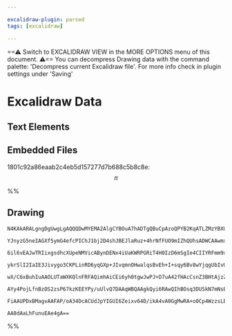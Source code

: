 ```yaml
---

excalidraw-plugin: parsed
tags: [excalidraw]

---
```

==⚠  Switch to EXCALIDRAW VIEW in the MORE OPTIONS menu of this document. ⚠== You can decompress Drawing data with the command palette: 'Decompress current Excalidraw file'. For more info check in plugin settings under 'Saving'


# Excalidraw Data

## Text Elements
## Embedded Files
1801c92a86eaab2c4eb5d157277d7b688c5b8c8e: $$\pi$$

%%
## Drawing
```compressed-json
N4KAkARALgngDgUwgLgAQQQDwMYEMA2AlgCYBOuA7hADTgQBuCpAzoQPYB2KqATLZMzYBXUtiRoIACyhQ4zZAHoFAc0JRJQgEYA6bGwC2CgF7N6hbEcK4OCtptbErHALRY8RMpWdx8Q1TdIEfARcZgRmBShcZQUebQBGABZtAGYaOiCEfQQOKGZuAG1wMFAwMogSbghSegArAFYANgAJKABpAEkABQApABFnGHj65pgAMQB2MfSyyFhEKsDsKI5l

YJnyzG5neIAGXf5ymG4efcPIChJ1bj2D4shJBEJlaRuz+4hrNfFUO9mIZhQUhsADWCAAwmx8GxSFUAMQAM12AA5sPsNpBNLhsCDlMChBxiJDobCJHDNDwETxNJoMRAEYR8PgAMqwdYSQQeOmA4FggDqV0kJ3OAKBoIQrJg7PQnMqIvxLw44XyaD+5TYcGxamOaFuIrxwjgHWIKtQBQAuiKEeRssbuBwhEyRYRCVgqrhpvLhISlcxTQ6nR8wghiG9

6il6vEAJwTRIixgsdhcXUpeNMVicABynDENx4iUaKWRPGRiT4H0IzD6mSgIe4CIIYRFmm9xAAosFsrlTRaRUI4MRcLXQ7qJvVI4l6iXY/F4iKiBwQfbHfh52wcXW0A38GFigBfQ6lcqVCSavkADXPmC6HTp8x+FX00SQIq2aB2pxFOt4n4+l2I1y6okaoPE8LxQNwjTxNoPD1CKXzSiBoq8hCUIwvC+yYbsdJYjiBoEkSaGkugQLWMwmqBLkdIMk

ykrSlI2IaIE3Jivygo3CKPLinRD6yqGXp+JIvqmnOHwalqsBvEh+I+sqy6Bv8wYjqgUbIvUUblv8CYZsmqDxMWaaJlmOY/FOyJRvsyKNH2A5DpueljhO4b1IksZRs6VY1vZ25Nh8+FGiahSWh8LYER2WQ5HkQXzi6S5oAGq4fNCG7KT5CBWoyCB2hI+m7PE2AabgVkhLgFLYIkCCaPUxDDBMPATBMxATJojTIqi9SaKiyIvkG7g/EUsxgKJg3xPc

wX/C6xBuhIuAAOLUTaWXKQlnFRFAQimhAiCEi6yh0tgwJwPJ+D7uA42fHAcCsnZ3BHtAjzZFUg6kEuhwMIQCAUAAQtiuIyYRJLwgiwMgxsEDYCIlFQB0tb6KyKHEuhZJIqi6JvRDpBQzDWQ/Xh/2I8REDkpS1K0ujkORdj+hjIyLJsrxUJysU4MU7kVPw+KAoAUKaCaZAGNY7DHNgjxVR8WDAuU7DABKwiKnJqrk5jUtZAA8pq2DalJSuC1kYycF

AYy4PojLfnBzOS2zsP67kzKEEYPy/uUlvQ7DAAqWBQAAgkQyi6RAwQIhBOsq3DUSkN7mNsBQjy4MtK4h1bWRtoSXtRzHITKZ86cS6zrtZGnwIUG78APv9YPMAdUL4OeJzRto5vlJXwJMgAmtsjRRg3s4TPpY5vUYbAGLdHz0AQQiO/uif5/ossEcJYuSLgpBHW9eIkHbDsnGqEDr8QrIIEdaCN5Ae8ALJsFNKelcEylAhPa+kCQBMj/8X1QlnpDK

FiAAUPDxBMagvAAFAP/oA34DcACUdJpYIGUI6Zeixv64D/ikA4vA0GgMwRA+o0Cp4WzzsLBA6soBJn9AnZm1pjYIFga6J+qxX7lByDfey990ofGwEQI+qA2Eig4NQ7gvCxJCCgAuH4bD8Hqk0LUBAyxmDMn4XAC+V9+GaFvvWRs7DyjYlIYwN2Q98CMLmKXMWmRlhJn2htKABgS4LHihQ/4yUwSpU0VaYEcMzGkM4BoncWjyj4FCN7cxeiDHHVOm

AA8dAaLhFunuEAe4gA==
```
%%
